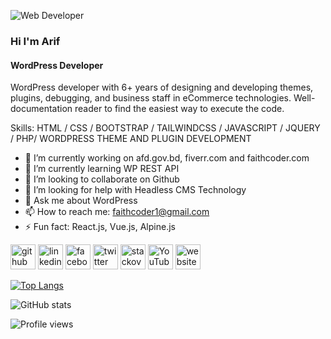 ![Web Developer](https://scontent.fdac157-1.fna.fbcdn.net/v/t39.30808-6/313975651_10229375316071104_4553891499782346467_n.png?_nc_cat=101&ccb=1-7&_nc_sid=e3f864&_nc_eui2=AeHTMPtvA2MhBqONMqPOMfRglbu3aQ4BgeGVu7dpDgGB4cMLv2luLXsoKOsQjiyY6ks&_nc_ohc=DBcUg7QcUDQAX_jX5tX&tn=nrYf8J5EK0oTcpMN&_nc_ht=scontent.fdac157-1.fna&oh=00_AfAbHbfXvQFA91KLLS8O4F-PSs9vU8hGoUyDc1gpvt9Nqw&oe=6371E499)

### Hi I'm Arif
#### WordPress Developer

WordPress developer with 6+ years of designing and developing themes, plugins, debugging, and business staff in eCommerce technologies. Well-documentation reader to find the easiest way to execute the code. 

Skills: HTML / CSS / BOOTSTRAP / TAILWINDCSS / JAVASCRIPT / JQUERY / PHP/ WORDPRESS THEME AND PLUGIN DEVELOPMENT

- 🔭 I’m currently working on afd.gov.bd, fiverr.com and faithcoder.com 
- 🌱 I’m currently learning WP REST API 
- 👯 I’m looking to collaborate on Github 
- 🤔 I’m looking for help with Headless CMS Technology 
- 💬 Ask me about WordPress 
- 📫 How to reach me: faithcoder1@gmail.com 
- ⚡ Fun fact: React.js, Vue.js, Alpine.js 


[<img src='https://cdn.jsdelivr.net/npm/simple-icons@3.0.1/icons/github.svg' alt='github' height='40'>](https://github.com/faithcoder)  [<img src='https://cdn.jsdelivr.net/npm/simple-icons@3.0.1/icons/linkedin.svg' alt='linkedin' height='40'>](https://www.linkedin.com/in/md-abdullah-al-arif-249238a7//)  [<img src='https://cdn.jsdelivr.net/npm/simple-icons@3.0.1/icons/facebook.svg' alt='facebook' height='40'>](https://www.facebook.com/faithcoder)  [<img src='https://cdn.jsdelivr.net/npm/simple-icons@3.0.1/icons/twitter.svg' alt='twitter' height='40'>](https://twitter.com/faithcoder1)  [<img src='https://cdn.jsdelivr.net/npm/simple-icons@3.0.1/icons/stackoverflow.svg' alt='stackoverflow' height='40'>](https://stackoverflow.com/users/faithcoder)  [<img src='https://cdn.jsdelivr.net/npm/simple-icons@3.0.1/icons/youtube.svg' alt='YouTube' height='40'>](https://www.youtube.com/channel/faithcoder1)  [<img src='https://cdn.jsdelivr.net/npm/simple-icons@3.0.1/icons/icloud.svg' alt='website' height='40'>](https://faithcoder.com)  

[![Top Langs](https://github-readme-stats.vercel.app/api/top-langs/?username=faithcoder)](https://github.com/anuraghazra/github-readme-stats)

![GitHub stats](https://github-readme-stats.vercel.app/api?username=faithcoder&show_icons=true)  

![Profile views](https://gpvc.arturio.dev/faithcoder)  
